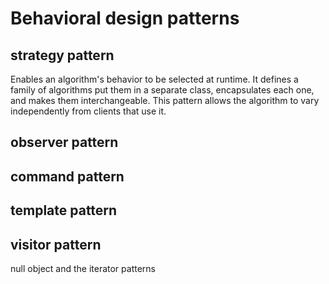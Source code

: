# Behavioral design patterns

## strategy pattern
Enables an algorithm's behavior to be selected at runtime. 
It defines a family of algorithms put them in a separate class, encapsulates each one, and makes them interchangeable. 
This pattern allows the algorithm to vary independently from clients that use it.

## observer pattern

## command pattern

## template pattern

## visitor pattern

null object and the iterator patterns